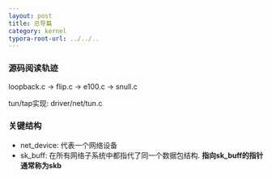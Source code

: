 ```yaml
---
layout: post
title: 总导篇
category: kernel
typora-root-url: ../../..
---
```


### 源码阅读轨迹

loopback.c -> flip.c -> e100.c -> snull.c

tun/tap实现: driver/net/tun.c

### 关键结构

* net_device: 代表一个网络设备
* sk_buff: 在所有网络子系统中都指代了同一个数据包结构. **指向sk_buff的指针通常称为skb**

